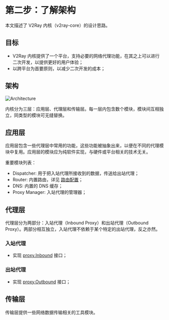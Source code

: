 # 第二步：了解架构

本文描述了 V2Ray 内核（v2ray-core）的设计思路。

## 目标

* V2Ray 内核提供了一个平台，支持必要的网络代理功能，在其之上可以进行二次开发，以提供更好的用户体验；
* 以跨平台为首要原则，以减少二次开发的成本；

## 架构

![Architecture](/arch.svg)

内核分为三层：应用层、代理层和传输层。每一层内包含数个模块，模块间互相独立，同类型的模块可无缝替换。

## 应用层

应用层包含一些代理层中常用的功能，这些功能被抽象出来，以便在不同的代理模块中复用。应用层的模块应为纯软件实现，与硬件或平台相关的技术无关。

重要模块列表：

* Dispatcher: 用于把入站代理所接收到的数据，传送给出站代理；
* Router: 内置路由，详见 [路由配置](../../config/routing.md)；
* DNS: 内置的 DNS 缓存；
* Proxy Manager: 入站代理的管理器；

## 代理层

代理层分为两部分：入站代理（Inbound Proxy）和出站代理（Outbound Proxy）。两部分相互独立，入站代理不依赖于某个特定的出站代理，反之亦然。

### 入站代理

* 实现 [proxy.Inbound](https://github.com/v2fly/v2ray-core/blob/master/proxy/proxy.go) 接口；

### 出站代理

* 实现 [proxy.Outbound](https://github.com/v2fly/v2ray-core/blob/master/proxy/proxy.go) 接口；

## 传输层

传输层提供一些网络数据传输相关的工具模块。
